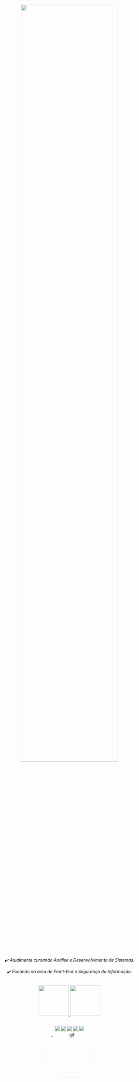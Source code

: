 <p align="center"><a href="https://www.linkedin.com/in/triishf/"><img width="80%" src="https://user-images.githubusercontent.com/97262077/160715989-8860460b-8cec-4744-9a6d-569131d51ba7.png" /></a></p>

<div align="center"> <h6> <i>✔️ Atualmente cursando Análise e Desenvolvimento de Sistemas.<p>
  ✔️ Focando na área de Front-End e Segurança da Informação.</i> </h6> </div>
  
   <div align="center">
  <a href="https://github.com/triishf">
  <img height="100em" src="https://github-readme-stats.vercel.app/api?username=triishf&show_icons=true&theme=tokyonight&include_all_commits=true&count_private=true"/>
    <img height="100em" src="https://github-readme-stats.vercel.app/api/top-langs/?username=triishf&layout=compact&langs_count=7&theme=tokyonight"/>
 
</div>
  
  ##
  
  <div align="center"> 
  <a href="https://www.instagram.com/triishf/" target="_blank"><img src="https://img.shields.io/badge/-Instagram-%23E4405F?style=for-the-badge&logo=instagram&logoColor=white" target="_blank"></a>
 	<a href="https://www.facebook.com/patief1/" target="_blank"><img src="https://img.shields.io/badge/Facebook-1877F2?style=for-the-badge&logo=facebook&logoColor=white" target="_blank"></a>
 <a href="https://steamcommunity.com/id/Triiishf" target="_blank"><img src="https://img.shields.io/badge/Steam-000000?style=for-the-badge&logo=steam&logoColor=white" target="_blank"></a> 
  <a href = "patie.f.amorim@gmail.com"><img src="https://img.shields.io/badge/-Gmail-%23333?style=for-the-badge&logo=gmail&logoColor=white" target="_blank"></a>
  <a href="https://www.linkedin.com/in/triishf/" target="_blank"><img src="https://img.shields.io/badge/-LinkedIn-%230077B5?style=for-the-badge&logo=linkedin&logoColor=white" target="_blank"></a> 
  </div>
  
  <div align="center">
    <img align="center" alt="gif" height="150" style="border-radius:50px;" src="https://user-images.githubusercontent.com/97262077/160721471-1a6a90a2-6883-4e65-ae47-aafdbfdafe34.gif"> </div>
    
  
  
  
  
